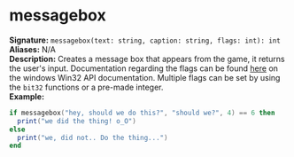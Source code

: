 # messagebox
**Signature:** `messagebox(text: string, caption: string, flags: int): int` <br>
**Aliases:** N/A <br>
**Description:** Creates a message box that appears from the game, it returns the user's input. Documentation regarding the flags can be found [here](https://docs.microsoft.com/en-us/windows/win32/api/winuser/nf-winuser-messagebox) on the windows Win32 API documentation. Multiple flags can be set by using the `bit32` functions or a pre-made integer. <br>
**Example:**
```lua
if messagebox("hey, should we do this?", "should we?", 4) == 6 then
  print("we did the thing! o_O")
else
  print("we, did not.. Do the thing...")
end
```
